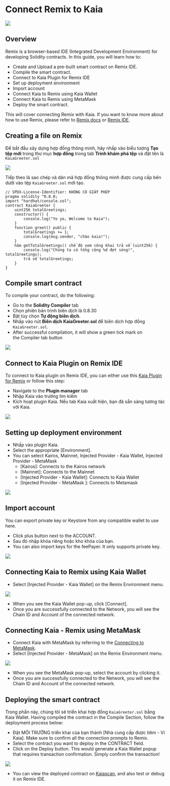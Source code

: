 # Connect Remix to Kaia

![](/img/banners/kaia-remix.png)

## Overview <a href="#overview" id="overview"></a>

Remix is a browser-based IDE (Integrated Development Environment) for developing Solidity contracts. In this guide, you will learn how to:

 - Create and Upload a pre-built smart contract on Remix IDE.
 - Compile the smart contract.
 - Connect to Kaia Plugin for Remix IDE
 - Set up deployment environment
 - Import account
 - Connect Kaia to Remix using Kaia Wallet
 - Connect Kaia to Remix using MetaMask
 - Deploy the smart contract.

This will cover connecting Remix with Kaia. If you want to know more about how to use Remix, please refer to [Remix docs](https://remix-ide.readthedocs.io/en/latest/) or [Remix IDE](https://remix.ethereum.org/).

## Creating a file on Remix <a href="#creating-a-file-on-remix" id="creating-a-file-on-remix"></a>

Để bắt đầu xây dựng hợp đồng thông minh, hãy nhấp vào biểu tượng **Tạo tệp mới** trong thư mục **hợp đồng** trong tab **Trình khám phá tệp** và đặt tên là `KaiaGreeter.sol`

![](/img/build/smart-contracts/kg-remix-file.png)

Tiếp theo là sao chép và dán mã hợp đồng thông minh được cung cấp bên dưới vào tệp `KaiaGreeter.sol` mới tạo.

```solidity
// SPDX-License-Identifier: KHÔNG CÓ GIẤY PHÉP
pragma solidity ^0.8.0;
import "hardhat/console.sol";
contract KaiaGreeter {
    uint256 totalGreetings;
    constructor() {
        console.log("Yo yo, Welcome to Kaia");
    }
    function greet() public {
        totalGreetings += 1;
        console.log(msg.sender, "chào kaia!");
    }
    hàm getTotalGreetings() chế độ xem công khai trả về (uint256) {
        console.log("Chúng ta có tổng cộng %d đợt sóng!", totalGreetings);
        trả về totalGreetings;
    }
}
```

## Compile smart contract <a href="#compile-smart-contract" id="compile-smart-contract"></a>

To compile your contract, do the following:

 - Go to the **Solidity Compiler** tab
 - Chọn phiên bản trình biên dịch là 0.8.30
 - Bật tùy chọn **Tự động biên dịch**.
 - Nhấp vào nút **Biên dịch KaiaGreeter.sol** để biên dịch hợp đồng `KaiaGreeter.sol`.
 - After successful compilation, it will show a green tick mark on the Compiler tab button

![](/img/build/smart-contracts/kg-remix-compile.png)

## Connect to Kaia Plugin on Remix IDE <a href="#connect-to-kaia-plugin" id="connect-to-kaia-plugin"></a>

To connect to Kaia plugin on Remix IDE, you can either use this [Kaia Plugin for Remix](https://ide.kaia.io/) or follow this step:

 - Navigate to the **Plugin manager** tab
 - Nhập Kaia vào trường tìm kiếm
 - Kích hoạt plugin Kaia. Nếu tab Kaia xuất hiện, bạn đã sẵn sàng tương tác với Kaia.

![](/img/build/smart-contracts/kg-plugin-manager.png)

## Setting up deployment environment  <a href="#setting-up-deployment-env" id="setting-up-deployment-env"></a>

 - Nhấp vào plugin Kaia.
 - Select the appropriate [Environment].
 - You can select Kairos, Mainnet, Injected Provider - Kaia Wallet, Injected Provider - MetaMask
     - [Kairos]: Connects to the Kairos network
     - [Mainnet]: Connects to the Mainnet
     - [Injected Provider - Kaia Wallet]: Connects to Kaia Wallet
     - [Injected Provider - MetaMask ]: Connects to Metamask

![](/img/build/smart-contracts/kg-remix-env.png)

## Import account <a href="#import-account" id="import-account"></a>

You can export private key or Keystore from any compatible wallet to use here.

 - Click plus button next to the ACCOUNT.
 - Sau đó nhập khóa riêng hoặc kho khóa của bạn.
 - You can also import keys for the feePayer. It only supports private key.

![](/img/build/smart-contracts/kg-import-account.png)

## Connecting Kaia to Remix using Kaia Wallet <a href="#connect-to-kaia-using-kaia-wallet" id="connect-to-kaia-using-kaia-wallet"></a>

 - Select [Injected Provider - Kaia Wallet] on the Remix Environment menu.

![](/img/build/smart-contracts/kg-ip-kw.png)

 - When you see the Kaia Wallet pop-up, click [Connect].
 - Once you are successfully connected to the Network, you will see the Chain ID and Account of the connected network.

## Connecting Kaia - Remix using MetaMask <a href="#connect-to-kaia-using-metamask" id="connect-to-kaia-using-metamask"></a>

 - Connect Kaia with MetaMask by referring to the [Connecting to MetaMask](./connecting-metamask.mdx).
 - Select [Injected Provider - MetaMask] on the Remix Environment menu.

![](/img/build/smart-contracts/kg-ip-mm.png)

 - When you see the MetaMask pop-up, select the account by clicking it.
 - Once you are successfully connected to the Network, you will see the Chain ID and Account of the connected network.

## Deploying the smart contract <a href="#deploying-contract" id="deploying-contract"></a>

Trong phần này, chúng tôi sẽ triển khai hợp đồng `KaiaGreeter.sol` bằng Kaia Wallet. Having compiled the contract in the Compile Section, follow the deployment process below:

 - Đặt MÔI TRƯỜNG triển khai của bạn thành [Nhà cung cấp được tiêm - Ví Kaia]. Make sure to confirm all the connection prompts to Remix.
 - Select the contract you want to deploy in the CONTRACT field.
 - Click on the Deploy button. This would generate a Kaia Wallet popup that requires transaction confirmation. Simply confirm the transaction!

![](/img/build/smart-contracts/kg-deployed.png)

 - You can view the deployed contract on [Kaiascan](https://kairos.kaiascan.io/), and also test or debug it on Remix IDE.
